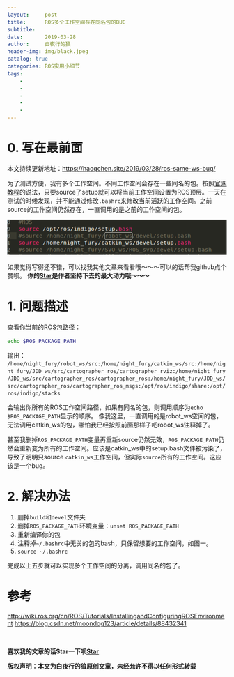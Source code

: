 ```yaml
---
layout:     post
title:      ROS多个工作空间存在同名包的BUG
subtitle:   
date:       2019-03-28
author:     白夜行的狼
header-img: img/black.jpeg
catalog: true
categories: ROS实用小细节 
tags:
    - 
    - 
    - 
    - 
    - 
--- 
```


# 0. 写在最前面

本文持续更新地址：<https://haoqchen.site/2019/03/28/ros-same-ws-bug/>

为了测试方便，我有多个工作空间。不同工作空间会存在一些同名的包。按照[官网教程](http://wiki.ros.org/cn/ROS/Tutorials/InstallingandConfiguringROSEnvironment)的说法，只要source了setup就可以将当前工作空间设置为ROS顶层。一天在测试的时候发现，并不能通过修改`.bashrc`来修改当前活跃的工作空间。之前source的工作空间仍然存在，一直调用的是之前的工作空间的包。

![](/img/in_post/ros_same_ws_bug/my_source.png)

如果觉得写得还不错，可以找我其他文章来看看哦～～～可以的话帮我github点个赞呗。
**你的[Star](https://github.com/HaoQChen/HaoQChen.github.io)是作者坚持下去的最大动力哦～～～**

# 1. 问题描述
查看你当前的ROS包路径：
```bash
echo $ROS_PACKAGE_PATH
```
输出：
`/home/night_fury/robot_ws/src:/home/night_fury/catkin_ws/src:/home/night_fury/JDD_ws/src/cartographer_ros/cartographer_rviz:/home/night_fury/JDD_ws/src/cartographer_ros/cartographer_ros:/home/night_fury/JDD_ws/src/cartographer_ros/cartographer_ros_msgs:/opt/ros/indigo/share:/opt/ros/indigo/stacks`

会输出你所有的ROS工作空间路径，如果有同名的包，则调用顺序为`echo $ROS_PACKAGE_PATH`显示的顺序。
像我这里，一直调用的是robot_ws空间的包，无法调用catkin_ws的包，哪怕我已经按照前面那样子吧robot_ws注释掉了。

甚至我删掉`ROS_PACKAGE_PATH`变量再重新source仍然无效，`ROS_PACKAGE_PATH`仍然会重新变为所有的工作空间。应该是catkin_ws中的setup.bash文件被污染了，导致了明明只source `catkin_ws`工作空间，但实际`source`所有的工作空间。这应该是一个bug。

# 2. 解决办法
1. 删掉`build`和`devel`文件夹
2. 删掉`ROS_PACKAGE_PATH`环境变量：`unset ROS_PACKAGE_PATH`
3. 重新编译你的包
4. 注释掉`~/.bashrc`中无关的包的bash，只保留想要的工作空间，如图一。
5. `source ~/.bashrc`

完成以上五步就可以实现多个工作空间的分离，调用同名的包了。

# 参考
<http://wiki.ros.org/cn/ROS/Tutorials/InstallingandConfiguringROSEnvironment>
<https://blog.csdn.net/moondog123/article/details/88432341>

<br>

**喜欢我的文章的话Star一下呗[Star](https://github.com/HaoQChen/HaoQChen.github.io)**

**版权声明：本文为白夜行的狼原创文章，未经允许不得以任何形式转载**

